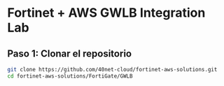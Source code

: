 # Fortinet + AWS GWLB Integration Lab

## Paso 1: Clonar el repositorio

```bash
git clone https://github.com/40net-cloud/fortinet-aws-solutions.git
cd fortinet-aws-solutions/FortiGate/GWLB

